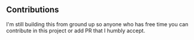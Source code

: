 ## **Contributions**
I'm still building this from ground up so anyone who has free time you can contribute in this project or add PR that I humbly accept.
